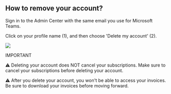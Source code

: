 ## How to remove your account?

<p class="no-margin">Sign in to the Admin Center with the same email you use for Microsoft Teams.</p>
<p class="no-margin"></p>
<p class="no-margin">Click on your profile name (1), and then choose 'Delete my account' (2).</p>
<p class="no-margin"></p>
<div class="intercom-container"><img src="/assets/img/teams-pro/remove_account.png"></div><p class="no-margin"></p>
<p class="no-margin"></p>
<p class="no-margin">IMPORTANT</p>
<p class="no-margin"></p>
<p class="no-margin">⚠️ Deleting your account does NOT cancel your subscriptions. Make sure to cancel your subscriptions before deleting your account.</p>
<p class="no-margin"></p>
<p class="no-margin">⚠️ After you delete your account, you won't be able to access your invoices. Be sure to download your invoices before moving forward.</p>
<p class="no-margin"></p>

<Intercom />
<Hubspot />
<Clarity />
<GoogleAnalytics />


 
